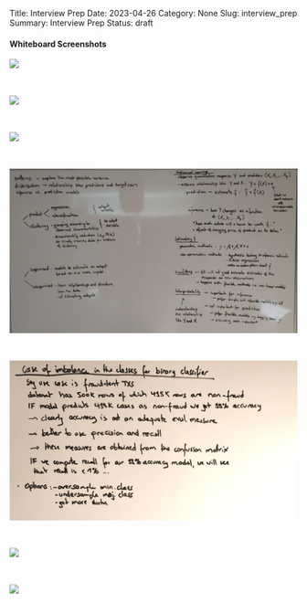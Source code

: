 Title: Interview Prep
Date: 2023-04-26
Category: None
Slug: interview_prep
Summary: Interview Prep
Status: draft

#### Whiteboard Screenshots

![](img/whiteboard_interview_competency_areas.PNG)

<br>

![](img/whiteboard_business_knowledge.PNG)

<br>

![](img/whiteboard_confusion_matrix.PNG)

<br>

![](img/whiteboard_statistical_learning_prediction_inference.PNG)

<br>

![](img/whiteboard_unbalanced_classes_v2.PNG)

<br>

![](img/whiteboard_bias_and_variance.PNG)

<br>

![](img/whiteboard_bootstrap_x-validation.PNG)

<br>

